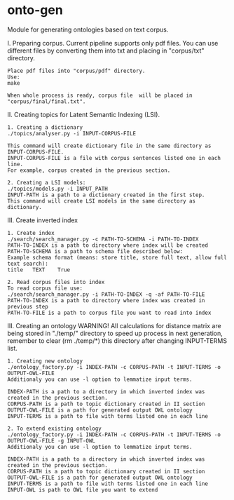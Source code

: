 onto-gen
========
Module for generating ontologies based on text corpus.


I.  Preparing corpus.
    Current pipeline supports only pdf files. You can use different files by converting them into txt and placing in "corpus/txt" directory.

    Place pdf files into "corpus/pdf" directory.
    Use:
    make

    When whole process is ready, corpus file  will be placed in "corpus/final/final.txt".

II. Creating topics for Latent Semantic Indexing (LSI).

    1. Creating a dictionary
    ./topics/analyser.py -i INPUT-CORPUS-FILE

    This command will create dictionary file in the same directory as INPUT-CORPUS-FILE.
    INPUT-CORPUS-FILE is a file with corpus sentences listed one in each line.
    For example, corpus created in the previous section.

    2. Creating a LSI models:
    ./topics/models.py -i INPUT_PATH
    INPUT-PATH is a path to a dictionary created in the first step.
    This command will create LSI models in the same directory as dictionary.

III. Create inverted index

    1. Create index
    ./search/search_manager.py -c PATH-TO-SCHEMA -i PATH-TO-INDEX
    PATH-TO-INDEX is a path to directory where index will be created
    PATH-TO-SCHEMA is a path to schema file described below:
    Example schema format (means: store title, store full text, allow full text search):
    title	TEXT	True

    2. Read corpus files into index
    To read corpus file use:
    ./search/search_manager.py -i PATH-TO-INDEX -q -af PATH-TO-FILE
    PATH-TO-INDEX is a path to directory where index was created in previous step
    PATH-TO-FILE is a path to corpus file you want to read into index

III. Creating an ontology
    WARNING! All calculations for distance matrix are being stored in "./temp/" directory to speed up process in next generation,
    remember to clear (rm ./temp/*) this directory after changing INPUT-TERMS list.

    1. Creating new ontology
    ./ontology_factory.py -i INDEX-PATH -c CORPUS-PATH -t INPUT-TERMS -o OUTPUT-OWL-FILE
    Additionaly you can use -l option to lemmatize input terms.

    INDEX-PATH is a path to a directory in which inverted index was created in the previous section.
    CORPUS-PATH is a path to topic dictionary created in II section
    OUTPUT-OWL-FILE is a path for generated output OWL ontology
    INPUT-TERMS is a path to file with terms listed one in each line

    2. To extend existing ontology
    ./ontology_factory.py -i INDEX-PATH -c CORPUS-PATH -t INPUT-TERMS -o OUTPUT-OWL-FILE -g INPUT-OWL
    Additionaly you can use -l option to lemmatize input terms.

    INDEX-PATH is a path to a directory in which inverted index was created in the previous section.
    CORPUS-PATH is a path to topic dictionary created in II section
    OUTPUT-OWL-FILE is a path for generated output OWL ontology
    INPUT-TERMS is a path to file with terms listed one in each line
    INPUT-OWL is path to OWL file you want to extend

